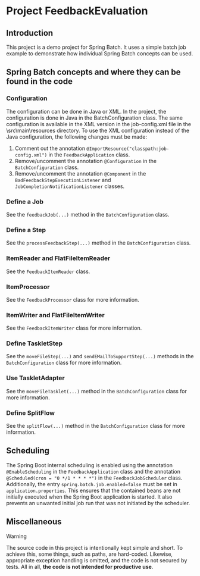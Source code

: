 # Project FeedbackEvaluation

## Introduction
This project is a demo project for Spring Batch. It uses a simple batch job example to demonstrate how individual Spring Batch concepts can be used.

## Spring Batch concepts and where they can be found in the code

### Configuration
The configuration can be done in Java or XML. In the project, the configuration is done in Java in the BatchConfiguration class. The same configuration is available in the XML version in the job-config.xml file in the \src\main\resources directory.
To use the XML configuration instead of the Java configuration, the following changes must be made:

1) Comment out the annotation `@ImportResource("classpath:job-config.xml")` in the `FeedbackApplication` class.
2) Remove/uncomment the annotation `@Configuration` in the `BatchConfiguration` class.
3) Remove/uncomment the annotation `@Component` in the `BadFeedbackStepExecutionListener` and `JobCompletionNotificationListener` classes.

### Define a Job
See the `feedbackJob(...)` method in the `BatchConfiguration` class.

### Define a Step
See the `processFeedbackStep(...)` method in the `BatchConfiguration` class.

### ItemReader and FlatFileItemReader
See ​​the `FeedbackItemReader` class.

### ItemProcessor
See ​​the `FeedbackProcessor` class for more information.

### ItemWriter and FlatFileItemWriter
See ​​the `FeedbackItemWriter` class for more information.

### Define TaskletStep
See the `moveFileStep(...)` and `sendEMailToSupportStep(...)` methods in the `BatchConfiguration` class for more information.

### Use TaskletAdapter
See ​​the `moveFileTasklet(...)` method in the `BatchConfiguration` class for more information.

### Define SplitFlow
See the `splitFlow(...)` method in the `BatchConfiguration` class for more information.

## Scheduling
The Spring Boot internal scheduling is enabled using the annotation `@EnableScheduling` in the `FeedbackApplication` class and the annotation `@Scheduled(cron = "0 */1 * * * *")` in the `FeedbackJobScheduler` class. Additionally, the entry `spring.batch.job.enabled=false` must be set in `application.properties`. This ensures that the contained beans are not initially executed when the Spring Boot application is started. It also prevents an unwanted initial job run that was not initiated by the scheduler.

## Miscellaneous
> [!WARNING]
> The source code in this project is intentionally kept simple and short. To achieve this, some things, such as paths, are hard-coded.
> Likewise, appropriate exception handling is omitted, and the code is not secured by tests. All in all, **the code is not intended for productive use**.

